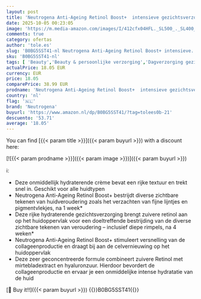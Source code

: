 ```yaml
---
layout: post
title: 'Neutrogena Anti-Ageing Retinol Boost+  intensieve gezichtsverzorging met zuivere Retinol  parfumvrij  50 ml'
date: 2025-10-05 00:23:05
image: 'https://m.media-amazon.com/images/I/412cfx04HFL._SL500_._SL400_.jpg'
comments: true
category: ofertas
author: 'tole.es'
slug: 'B0BG5SST41-nl Neutrogena Anti-Ageing Retinol Boost+ intensieve...'
sku: 'B0BG5SST41-nl'
tags: [ 'Beauty','Beauty & persoonlijke verzorging','Dagverzorging gezicht','Gezichtsverzorgingsproducten','Huidverzorging','Vochtinbrengende middelen voor gezicht','neutrogena','🇳🇱', ]
actualPrice: 18.05 EUR
currency: EUR
price: 18.05
comparePrice: 38.99 EUR
prodname: 'Neutrogena Anti-Ageing Retinol Boost+  intensieve gezichtsverzorging met zuivere Retinol  parfumvrij  50 ml'
country: 'nl'
flag: '🇳🇱'
brand: 'Neutrogena'
buyurl: 'https://www.amazon.nl/dp/B0BG5SST41/?tag=tolees0b-21'
descuento: '53.71'
average: '18.05'
---
```


You can find [{{< param title >}}]({{< param buyurl >}}) with a discount here:

[![{{< param prodname >}}]({{< param image >}})]({{< param buyurl >}})

ℹ️:

- Deze onmiddellijk hydraterende crème bevat een rijke textuur en trekt snel in. Geschikt voor alle huidtypen
- Neutrogena Anti-Ageing Retinol Boost+ bestrijdt diverse zichtbare tekenen van huidveroudering zoals het verzachten van fijne lijntjes en pigmentvlekjes, na 1 week*
- Deze rijke hydraterende gezichtsverzorging brengt zuivere retinol aan op het huidoppervlak voor een doeltreffende bestrijding van de diverse zichtbare tekenen van veroudering – inclusief diepe rimpels, na 4 weken*
- Neutrogena Anti-Ageing Retinol Boost+ stimuleert versnelling van de collageenproductie en draagt bij aan de celvernieuwing op het huidoppervlak
- Deze zeer geconcentreerde formule combineert zuivere Retinol met mirtebladextract en hyaluronzuur. Hierdoor bevordert de collageenproductie en ervaar je een onmiddelijke intense hydratatie van de huid

[🛒 Buy it!!]({{< param buyurl >}})
{{<world>}}B0BG5SST41{{</world>}}
